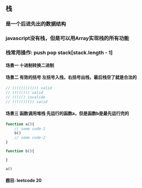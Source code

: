 ## 栈

### 是一个后进先出的数据结构

### javascript没有栈，但是可以用Array实现栈的所有功能

### 栈常用操作: push pop stack[stack.length - 1]

#### 场景一 十进制转换二进制

#### 场景二 有效的括号 左括号入栈，右括号出栈，最后栈空了就是合法的

```javascript
// (((((()))))) valid
// ()()()() valid
// ((((() invalide
// ((()())()) valid
```

#### 场景三 函数调用堆栈 先运行的函数a，但是函数b是最先运行完的

```javascript
function a(){
    // some code-1
    b()
    // some code-2
}

function b(){

}

a()
```

#### 题目: leetcode 20
